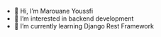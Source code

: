 - 👋 Hi, I’m Marouane Youssfi
- 👀 I’m interested in backend development
- 🌱 I’m currently learning Django Rest Framework

<!---
marouane-youssfi10/marouane-youssfi10 is a ✨ special ✨ repository because its `README.md` (this file) appears on your GitHub profile.
You can click the Preview link to take a look at your changes.
--->
